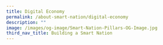 ```yaml
---
title: Digital Economy
permalink: /about-smart-nation/digital-economy
description: ""
image: /images/og-image/Smart-Nation-Pillars-OG-Image.jpg
third_nav_title: Building a Smart Nation
---
```

